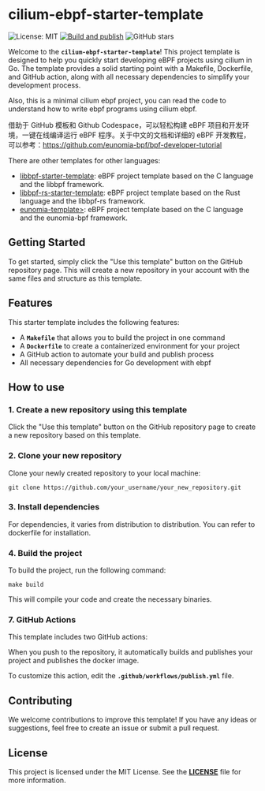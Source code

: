 # **cilium-ebpf-starter-template**

![License: MIT](https://img.shields.io/badge/License-MIT-green.svg)
[![Build and publish](https://github.com/eunomia-bpf/cilium-ebpf-starter-template/actions/workflows/publish.yml/badge.svg)](https://github.com/eunomia-bpf/cilium-ebpf-starter-template/actions/workflows/publish.yml)
![GitHub stars](https://img.shields.io/github/stars/eunomia-bpf/cilium-ebpf-starter-template?style=social)

Welcome to the **`cilium-ebpf-starter-template`**! This project template is designed to help you quickly start
developing eBPF projects using cilium in Go. The template provides a solid starting point with a Makefile, 
Dockerfile, and GitHub action, along with all necessary dependencies to simplify your development process.

Also, this is a minimal cilium ebpf project, you can read the code to understand how to write ebpf programs using cilium ebpf.

借助于 GitHub 模板和 Github Codespace，可以轻松构建 eBPF 项目和开发环境，一键在线编译运行 eBPF 程序。关于中文的文档和详细的 eBPF 开发教程，可以参考：https://github.com/eunomia-bpf/bpf-developer-tutorial

There are other templates for other languages:

- [libbpf-starter-template](https://github.com/eunomia-bpf/libbpf-starter-template): eBPF project template based on the C language and the libbpf framework.
- [libbpf-rs-starter-template](https://github.com/eunomia-bpf/libbpf-rs-starter-template): eBPF project template based on the Rust language and the libbpf-rs framework.
- [eunomia-template>](https://github.com/eunomia-bpf/eunomia-template): eBPF project template based on the C language and the eunomia-bpf framework.

## **Getting Started**

To get started, simply click the "Use this template" button on the GitHub repository page. This will create
a new repository in your account with the same files and structure as this template.

## **Features**

This starter template includes the following features:

- A **`Makefile`** that allows you to build the project in one command
- A **`Dockerfile`** to create a containerized environment for your project
- A GitHub action to automate your build and publish process
- All necessary dependencies for Go development with ebpf

## **How to use**

### **1. Create a new repository using this template**

Click the "Use this template" button on the GitHub repository page to create a new repository based on this template.

### **2. Clone your new repository**

Clone your newly created repository to your local machine:

```
git clone https://github.com/your_username/your_new_repository.git
```

### **3. Install dependencies**

For dependencies, it varies from distribution to distribution.
You can refer to dockerfile for installation.

### **4. Build the project**

To build the project, run the following command:

```
make build
```

This will compile your code and create the necessary binaries.

### **7. GitHub Actions**

This template includes two GitHub actions:

When you push to the repository, it automatically builds and publishes your project and publishes the docker image.

To customize this action, edit the **`.github/workflows/publish.yml`** file.

## **Contributing**

We welcome contributions to improve this template! If you have any ideas or suggestions,
feel free to create an issue or submit a pull request.

## **License**

This project is licensed under the MIT License. See the **[LICENSE](LICENSE)** file for more information.
